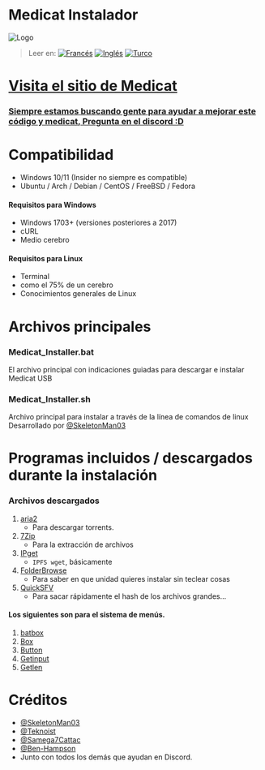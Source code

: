 # Medicat Instalador
![Logo](icon.png)

> Leer en: [![Francés](https://img.shields.io/badge/Franc%C3%A9s-blue)](README.FR.md) [![Inglés](https://img.shields.io/badge/Ingl%C3%A9s-blue)](README.md) [![Turco](https://img.shields.io/badge/Turco-blue)](README.TR.md)

# [Visita el sitio de Medicat](https://medicatusb.com/)

### [Siempre estamos buscando gente para ayudar a mejorar este código y medicat, Pregunta en el discord :D](https://url.medicatusb.com/discord)

# Compatibilidad
* Windows 10/11 (Insider no siempre es compatible)
* Ubuntu / Arch / Debian / CentOS / FreeBSD / Fedora

#### Requisitos para Windows
* Windows 1703+ (versiones posteriores a 2017)
* cURL
* Medio cerebro

#### Requisitos para Linux
* Terminal
* como el 75% de un cerebro
* Conocimientos generales de Linux 

# Archivos principales
### Medicat_Installer.bat
El archivo principal con indicaciones guiadas para descargar e instalar Medicat USB

### Medicat_Installer.sh
Archivo principal para instalar a través de la línea de comandos de linux
Desarrollado por [@SkeletonMan03](https://github.com/SkeletonMan03)

# Programas incluidos / descargados durante la instalación

  ### Archivos descargados
  
  1. [aria2](https://github.com/aria2/aria2)
      * Para descargar torrents.
  2. [7Zip](https://www.7-zip.org/)
      * Para la extracción de archivos
  3. [IPget](https://github.com/ipfs/ipget)
      * `IPFS wget`, básicamente
  4. [FolderBrowse](https://github.com/TheBATeam/FolderBrowse-by-Fatih-Kodak)
      * Para saber en que unidad quieres instalar sin teclear cosas
  5. [QuickSFV](http://www.quicksfv.org/)
      * Para sacar rápidamente el hash de los archivos grandes...
      
  #### Los siguientes son para el sistema de menús.
  1. [batbox](https://github.com/TheBATeam/BATBOX-An-Awesome-Batch-Plugin)
  2. [Box](https://github.com/TheBATeam/Box-Function-2.0)
  3. [Button](https://github.com/TheBATeam/Button-Function-2.0-by-Kvc)
  4. [Getinput](https://github.com/TheBATeam/GetInput-By-Aacini)
  5. [Getlen](https://github.com/TheBATeam/Getlen-Function-2.0-by-Kvc)

# Créditos
* [@SkeletonMan03](https://github.com/SkeletonMan03)
* [@Teknoist](https://github.com/Teknoist)
* [@Samega7Cattac](https://github.com/Samega7Cattac)
* [@Ben-Hampson](https://github.com/Ben-Hampson)
* Junto con todos los demás que ayudan en Discord.
